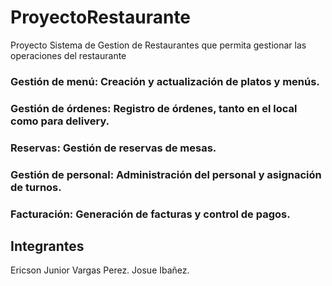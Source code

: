 # ProyectoRestaurante
Proyecto Sistema de Gestion de Restaurantes que permita gestionar las operaciones del restaurante

###	Gestión de menú: Creación y actualización de platos y menús.
###	Gestión de órdenes: Registro de órdenes, tanto en el local como para delivery.
###	Reservas: Gestión de reservas de mesas.
###	Gestión de personal: Administración del personal y asignación de turnos.
###	Facturación: Generación de facturas y control de pagos.

## Integrantes
Ericson Junior Vargas Perez.
Josue Ibañez.
